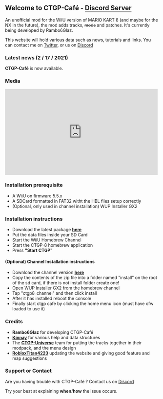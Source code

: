 ## Welcome to CTGP-Café - [Discord Server](https://discord.gg/zc4UewJjwR)

An unofficial mod for the WiiU version of MARIO KART 8 (and maybe for the NX in the future), the mod adds tracks, ~~mods~~ and patches. It's currently being developed by Rambo6Glaz.

This website will hold various data such as news, tutorials and links. You can contact me on [Twitter](https://www.twitter.com/NexoLePaveDroit), or us on [Discord](https://discord.gg/zc4UewJjwR)

### Latest news (2 / 17 / 2021)

**CTGP-Café** is now available.

### Media

<iframe width="500" height="281" src="https://www.youtube.com/embed/e1NTl4TdZL8" frameborder="0" allow="accelerometer; autoplay; encrypted-media;" allowfullscreen></iframe>

### Installation prerequisite

- A WiiU on firmware 5.5.x
- A SDCard formatted in FAT32 witht the HBL files setup correctly
- (Optional, only used in channel installation) WUP Installer GX2

### Installation instructions

- Download the latest package [**here**](https://ctgp-cafe.rambo6dev.net/release.zip)
- Put the data files inside your SD Card
- Start the WiiU Homebrew Channel
- Start the CTGP-8 homebrew application
- Press **"Start CTGP"**

#### (Optional) Channel Installation instructions
- Download the channel version [**here**](https://cdn.discordapp.com/attachments/803549213333258331/809950385749229578/ctgp8_channel.zip)
- Copy the contents of the zip file into a folder named "install" on the root of the sd card, if there is not install folder create one!
- Open WUP Installer GX2 from the homebrew channel
- Tap "ctgp8_channel" and then click install
- After it  has installed reboot the console
- Finally start ctgp cafe by clicking the home menu icon (must have cfw loaded to use it)

### Credits

- **Rambo6Glaz** for developing CTGP-Café
- **[Kinnay](https://github.com/kinnay)** for various help and data structures
- The **[CTGP-Universe](https://discord.gg/8H9fF2q)** team for putting the tracks together in their modpack, and the menu design
- **[RobloxTitan4223](https://github.com/BOsborneOfficial)** updating the website and giving good feature and map suggestions

### Support or Contact

Are you having trouble with CTGP-Café ? Contact us on [Discord](https://discord.gg/zc4UewJjwR)

Try your best at explaining **when**/**how** the issue occurs.
